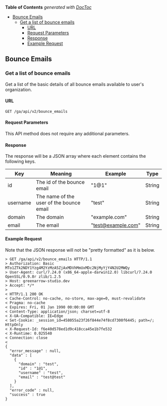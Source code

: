 <!-- START doctoc generated TOC please keep comment here to allow auto update -->
<!-- DON'T EDIT THIS SECTION, INSTEAD RE-RUN doctoc TO UPDATE -->
**Table of Contents**  *generated with [DocToc](http://doctoc.herokuapp.com/)*

- [Bounce Emails](#bounce-emails)
  - [Get a list of bounce emails](#get-a-list-of-bounce-emails)
    - [URL](#url)
    - [Request Parameters](#request-parameters)
    - [Response](#response)
    - [Example Request](#example-request)

<!-- END doctoc generated TOC please keep comment here to allow auto update -->

## Bounce Emails


### Get a list of bounce emails

Get a list of the basic details of all bounce emails available to user's organization.

#### URL

    GET /ga/api/v2/bounce_emails

#### Request Parameters

This API method does not require any additional parameters.

#### Response

The response will be a JSON array where each element contains the following keys.

| Key      | Meaning                                  | Example            | Type   | 
| -------- | ---------------------------------------- | ------------------ | ------ |
| id       | The id of the bounce email               | "1@1"              | String | 
| username | The name of the user of the bounce email | "test"             | String | 
| domain   | The domain                               | "example.com"      | String | 
| email    | The email                                | "test@example.com" | String | 

#### Example Request

Note that the JSON response will not be "pretty formatted" as it is below.

    > GET /ga/api/v2/bounce_emails HTTP/1.1
    > Authorization: Basic MTo1ZTk2NDY1Yzg4M2YzMzA5ZjAxMDVhMmUxMDc2NjMyYjY4N2U2MWQy
    > User-Agent: curl/7.24.0 (x86_64-apple-darwin12.0) libcurl/7.24.0 OpenSSL/0.9.8r zlib/1.2.5
    > Host: greenarrow-studio.dev
    > Accept: */*
    >
    < HTTP/1.1 200 OK
    < Cache-Control: no-cache, no-store, max-age=0, must-revalidate
    < Pragma: no-cache
    < Expires: Fri, 01 Jan 1990 00:00:00 GMT
    < Content-Type: application/json; charset=utf-8
    < X-UA-Compatible: IE=Edge
    < Set-Cookie: _session_id=458055a23f26f844e74f8cd7300f6445; path=/; HttpOnly
    < X-Request-Id: f6e40d578ed1d9c418cca45e1b7fe532
    < X-Runtime: 0.025540
    < Connection: close
    <
    {
      "error_message" : null,
      "data" : [
        {
          "domain" : "test",
          "id" : "1@1",
          "username" : "test",
          "email" : "test@test"
        }
      ],
      "error_code" : null,
      "success" : true
    }
